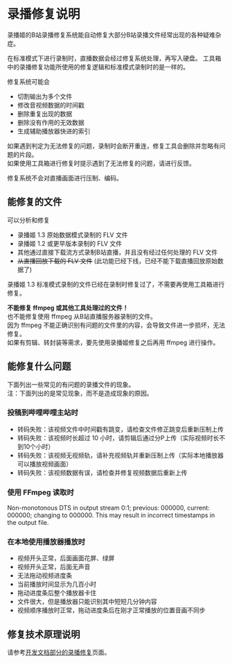 # 录播修复说明

录播姬的B站录播修复系统能自动修复大部分B站录播文件经常出现的各种疑难杂症。

在标准模式下进行录制时，直播数据会经过修复系统处理，再写入硬盘。
工具箱中的录播修复功能所使用的修复逻辑和标准模式录制时的是一样的。

修复系统可能会

- 切割输出为多个文件
- 修改音视频数据的时间戳
- 删除重复出现的数据
- 删除没有作用的无效数据
- 生成辅助播放器快进的索引

如果遇到判定为无法修复的问题，录制时会断开重连，修复工具会删除并忽略有问题的片段。  
如果使用工具箱进行修复时提示遇到了无法修复的问题，请进行反馈。

修复系统不会对直播画面进行压制、编码。

## 能修复的文件

可以分析和修复

- 录播姬 1.3 原始数据模式录制的 FLV 文件
- 录播姬 1.2 或更早版本录制的 FLV 文件
- 其他通过直接下载流方式录制B站直播，并且没有经过任何处理的 FLV 文件
- ~~从直播回放下载的 FLV 文件~~ (此功能已经下线，已经不能下载直播回放原始数据了)

录播姬 1.3 标准模式录制的文件已经在录制时修复过了，不需要再使用工具箱进行修复。

**不能修复 ffmpeg 或其他工具处理过的文件！**  
也不能修复使用 ffmpeg 从B站直播服务器录制的文件。  
因为 ffmpeg 不能正确识别有问题的文件里的内容，会导致文件进一步损坏，无法修复。  
如果有剪辑、转封装等需求，要先使用录播姬修复之后再用 ffmpeg 进行操作。

## 能修复什么问题

下面列出一些常见的有问题的录播文件的现象。  
注：下面列出的是常见现象，而不是造成现象的原因。

### 投稿到哔哩哔哩主站时

- 转码失败：该视频文件中时间戳有跳变，请检查文件修正跳变后重新压制上传
- 转码失败：该视频时长超过 10 小时，请剪辑后通过分P上传（实际视频时长不到10个小时）
- 转码失败：该视频无视频轨，请补充视频轨并重新压制上传（实际本地播放器可以播放视频画面）
- 转码失败：该视频数据有误，请检查并修复视频数据后重新上传

### 使用 FFmpeg 读取时

Non-monotonous DTS in output stream 0:1; previous: 000000, current: 000000; changing to 000000. This may result in incorrect timestamps in the output file.

### 在本地使用播放器播放时

- 视频开头正常，后面画面花屏、绿屏
- 视频开头正常，后面无声音
- 无法拖动视频进度条
- 当前播放时间显示为几百小时
- 拖动进度条后整个播放器卡住
- 文件很大，但是播放器只能识别其中短短几分钟内容
- 视频顺序播放时正常，拖动进度条后在刚才正常播放的位置音画不同步

## 修复技术原理说明

请参考[开发文档部分的录播修复](../dev/repair.md)页面。
